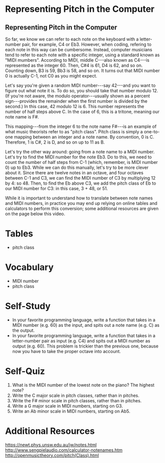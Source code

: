 Representing Pitch in the Computer
==================================

Representing Pitch in the Computer
----------------------------------

So far, we know we can refer to each note on the keyboard with a letter-number
pair, for example, C4 or Eb3.  However, when coding, refering to each note in
this way can be cumbersome.  Instead, computer musicians tend to refer to each
note with a specific integer, using a standard known as "MIDI mumbers".
According to MIDI, middle C---also known as C4---is represented as the integer
60.  Then, C#4 is 61, D4 is 62, and so on.  Counting down, B3 is 59, Bb3 is 58,
and so on.  It turns out that MIDI number 0 is actually C-1, not C0 as you
might expect.

Let's say you're given a random MIDI number---say 42---and you want to figure
out what note it is.  To do so, you should take that number modulo 12.  (If
you're not aware, the modulo operator---usually shown as a percent
sign---provides the remainder when the first number is divided by the second.)
In this case, 42 modulo 12 is 6.  This number represents the number of half
steps above C.  In the case of 6, this is a tritone, meaning our note name is
F#.

This mapping---from the integer 6 to the note name F#---is an example of what 
music theorists refer to as "pitch class".  Pitch class is simply a one-to-one
mapping between an integer and a note name.  By convention, 0 is C.  Therefore,
1 is C#, 2 is D, and so on up to 11 as B.

Let's try the other way around: going from a note name to a MIDI number.  Let's
try to find the MIDI number for the note Eb3.  Do to this, we need to count the
number of half steps from C-1 (which, remember, is MIDI number 0) up to Eb3.
While we can do this manually, let's try to be more clever about it.  Since
there are twelve notes in an octave, and four octaves between C-1 and C3, we
can find the MIDI number of C3 by multiplying 12 by 4: so 48.  Then, to find
the Eb above C3, we add the pitch class of Eb to our MIDI number for C3: in
this case, 3 + 48, or 51.

While it is important to understand how to translate between note names and
MIDI numbers, in practice you may end up relying on online tables and
calculators to perform this conversion; some additional resources are given on
the page below this video.


Tables
======

- pitch class


Vocabulary
==========

- MIDI number
- pitch class


Self-Study
==========

- In your favorite programming language, write a function that takes in a MIDI
  number (e.g. 60) as the input, and spits out a note name (e.g. C) as the
  output.
- In your favorite programming language, write a function that takes in a
  letter-number pair as input (e.g. C4) and spits out a MIDI number as output
  (e.g. 60).  This problem is trickier than the previous one, because now you
  have to take the proper octave into account.


Self-Quiz
=========

1. What is the MIDI number of the lowest note on the piano? The highest note?
2. Write the C major scale in pitch classes, rather than in pitches.
3. Write the F# minor scale in pitch classes, rather than in pitches.
4. Write a G major scale in MIDI numbers, starting on G3.
4. Write an Ab minor scale in MIDI numbers, starting on Ab5.


Additional Resources
====================

https://newt.phys.unsw.edu.au/jw/notes.html
http://www.sengpielaudio.com/calculator-notenames.htm
http://openmusictheory.com/pitch(Class).html
